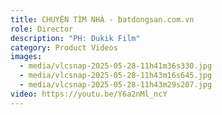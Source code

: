 ```yaml
---
title: CHUYỆN TÌM NHÀ - batdongsan.com.vn
role: Director
description: "PH: Dukik Film"
category: Product Videos
images:
  - media/vlcsnap-2025-05-28-11h41m36s330.jpg
  - media/vlcsnap-2025-05-28-11h43m16s645.jpg
  - media/vlcsnap-2025-05-28-11h43m29s207.jpg
video: https://youtu.be/Y6a2nMl_ncY
---
```


